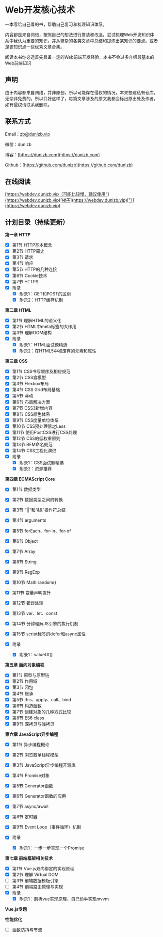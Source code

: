 # Web开发核心技术

一本写给自己看的书，帮助自己复习和梳理知识体系。

内容都是来自网络，按照自己的想法进行拼装和改造，尝试梳理Web开发知识体系中我认为重要的知识，并从繁杂的各类文章中总结和提炼出某知识的要点。或者是该知识点一些优秀文章合集。

阅读本书你必选首先具备一定的Web前端开发经验，本书不会过多介绍最基本的Web前端知识

## 声明

由于内容都来自网络，并非原创，所以可能存在侵权的情况，本来想建私有仓库，无奈非免费的，所以只好这样了，每篇文章涉及的原文我都会标出原出处及作者，如有侵权请联系我删除。

## 联系方式

Email：[zb@dunizb.vip](mailto:zb@dunizb.vip)

微信：dunizb

博客：[https://dunizb.com](https://dunizb.com)

Github：[https://github.com/dunizb](https://github.com/dunizb)

## 在线阅读

[https://webdev.dunizb.vip（可能比较慢，建议使用“](https://webdev.dunizb.vip)[梯子](https://webdev.dunizb.vip)[”）](https://webdev.dunizb.vip)

## 计划目录（持续更新）

**第一章 HTTP**

* [x] 第1节 HTTP基本概念
* [x] 第2节 HTTP简史
* [x] 第3节 请求
* [x] 第4节 响应
* [x] 第5节 HTTP的几种连接
* [x] 第6节 Cookie技术
* [x] 第7节 HTTPS
* [x] 附录
  * [x] 附录1：GET和POST的区别
  * [x] 附录2：HTTP缓存机制

**第二章 HTML**

* [x] 第1节 理解HTML的语义化
* [x] 第2节 HTML中meta标签的大作用
* [x] 第3节 理解DOM结构
* [x] 附录
  * [x] 附录1：HTML面试题精选
  * [x] 附录2：在HTML5中被废弃的元素和属性

**第三章 CSS**

* [x] 第1节 CSS书写顺序及相应规范
* [x] 第2节 CSS盒模型
* [x] 第3节 Flexbox布局
* [x] 第4节 CSS Grid布局基础
* [x] 第5节 浮动
* [x] 第6节 布局解决方案
* [x] 第7节 CSS3新增内容
* [x] 第8节 CSS颜色体系
* [x] 第9节 CSS度量单位体系
* [x] 第10节 CSS预处理器之Less
* [x] 第11节 使用PostCSS进行CSS处理
* [x] 第12节 CSS的低权重原则
* [x] 第13节 BEM命名规范
* [x] 第14节 CSS工程化演进
* [x] 附录
  * [x] 附录1：CSS面试题精选
  * [x] 附录2：资源推荐

**第四章 ECMAScript Core**

* [x] 第1节 数据类型
* [x] 第2节 数据类型之间的转换
* [x] 第3节 “\|\|”和“&&”操作符总结
* [x] 第4节 arguments
* [x] 第5节 forEach、for-in、for-of
* [x] 第6节 Object
* [x] 第7节 Array
* [x] 第8节 String
* [x] 第9节 RegExp
* [x] 第10节 Math.random\(\)
* [x] 第11节 变量声明提升
* [x] 第12节 错误处理
* [x] 第13节 var、let、const
* [x] 第14节 分钟理解JS引擎的执行机制
* [x] 第15节 script标签的defer和async属性

* [x] 附录

  * [x] 附录1：valueOf\(\)

**第五章 面向对象编程**

* [x] 第1节 原型与原型链
* [x] 第2节 作用域
* [x] 第3节 闭包
* [x] 第4节 继承
* [x] 第5节 this、apply、call、bind
* [x] 第6节 构造函数
* [x] 第7节 创建对象的几种方式比较
* [x] 第8节 ES6 class
* [x] 第9节 深拷贝与浅拷贝

**第六章 JavaScript异步编程**

* [x] 第1节 异步编程概论
* [x] 第2节 浏览器单线程模型
* [x] 第3节 JavaScript异步编程开源库
* [x] 第4节 Promise对象
* [x] 第5节 Generator函数
* [x] 第6节 Generator函数的应用
* [x] 第7节 async/await

* [x] 第8节 定时器

* [x] 第9节 Event Loop（事件循环）机制

* [x] 附录

  * [x] 附录1：一步一步实现一个Promise

**第七章 前端框架相关技术**

* [x] 第1节 Vue.js双向绑定的实现原理
* [x] 第2节 理解 Virtual DOM
* [ ] 第3节 前端数据模板引擎
* [ ] 第4节 前端路由原理与实现
* [x] 附录
  * [x] 附录1：剖析vue实现原理，自己动手实现mvvm

**Vue.js专题**

**性能优化**

* [ ] 函数防抖与节流

